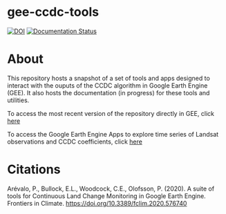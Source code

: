 # gee-ccdc-tools

[![DOI](https://zenodo.org/badge/250647387.svg)](https://zenodo.org/badge/latestdoi/250647387)
[![Documentation Status](https://readthedocs.org/projects/gee-ccdc-tools/badge/?version=latest)](https://gee-ccdc-tools.readthedocs.io/en/latest/?badge=latest)

# About

This repository hosts a snapshot of a set of tools and apps designed to 
interact with the ouputs of the CCDC algorithm in Google Earth Engine (GEE). 
It also hosts the documentation (in progress) for these tools and utilities.

To access the most recent version of the repository directly in GEE, click [here](https://code.earthengine.google.com/?accept_repo=users/parevalo_bu/gee-ccdc-tools)

To access the Google Earth Engine Apps to explore time series of Landsat
observations and CCDC coefficients, click [here](https://parevalo_bu.users.earthengine.app/)

# Citations

Arévalo, P., Bullock, E.L., Woodcock, C.E., Olofsson, P. (2020). A suite of tools for Continuous Land Change Monitoring in Google Earth Engine. Frontiers in Climate. https://doi.org/10.3389/fclim.2020.576740




